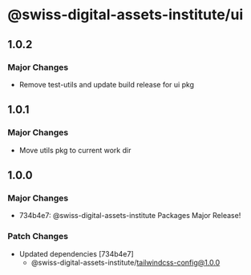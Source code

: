 # @swiss-digital-assets-institute/ui

## 1.0.2

### Major Changes

- Remove test-utils and update build release for ui pkg

## 1.0.1

### Major Changes

- Move utils pkg to current work dir

## 1.0.0

### Major Changes

- 734b4e7: @swiss-digital-assets-institute Packages Major Release!

### Patch Changes

- Updated dependencies [734b4e7]
  - @swiss-digital-assets-institute/tailwindcss-config@1.0.0
